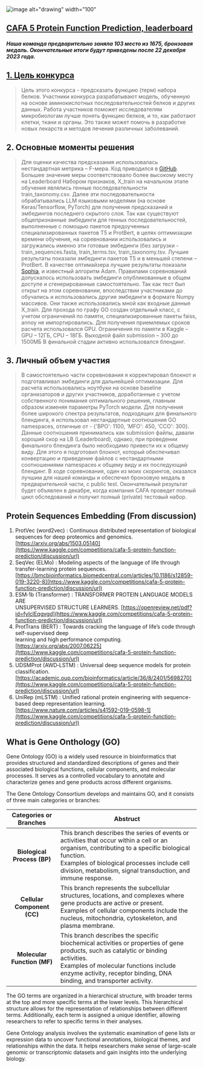 ![image alt="drawing" width="100"](https://github.com/EduardR7/Kaggle/assets/126398449/300f0d2a-861b-4602-908e-a9d63364da77)
## [CAFA 5 Protein Function Prediction, leaderboard](https://www.kaggle.com/competitions/cafa-5-protein-function-prediction/leaderboard)

##### Наша команда предварительно заняла 103 место из 1675, бронзовая медаль. Окончательные итоги будут приведены после 22 декабря 2023 года.

## [1. Цель конкурса](https://www.kaggle.com/competitions/cafa-5-protein-function-prediction/overview)
>  Цель этого конкурса - предсказать функцию (терм) набора белков. Участники конкурса разрабатывают модель, обученную на основе аминокислотных последовательностей белков и других данных. Работа участников поможет исследователям микробиологам лучше понять функцию белков, и то, как работают клетки, ткани и органы. Это также может помочь в разработке новых лекарств и методов лечения различных заболеваний.

##  2.	Основные моменты решения

>  Для оценки качества предсказания использовалась нестандартная метрика – F-мера. Код приводился в [GitHub](https://github.com/BioComputingUP/CAFA-evaluator). Большее значение меры соответствовало более высокому месту на Leaderboard
>  Набором признаков, X_train на начальном этапе обучения являлись генные последовательности train_taxonomy.csv. Далее эти последовательности обрабатывались LLM языковыми моделями (на основе Keras/Tensorflow, PyTorch) для получения предсказаний и эмбедингов последнего скрытого слоя. Так как существуют общепризнанные эмбединги для генных последовательностей, выполненные с помощью пакетов предоученных специализированных пакетов T5 и ProtBert, в целях оптимизации времени обучения, на соревновании использовались и загружались именно эти готовые эмбединги (без загрузки - train_sequences.fasta, train_terms.tsv, train_taxonomy.tsv. 
>  Лучшие результаты показали эмбединги пакетов T5 и в меньшей степени – ProtBert.
>  В качестве оптимайзера лучшие результаты показали [Sophia](https://github.com/kyegomez/Sophia), и известный алгоритм Adam.
>  Правилами соревнований допускалось использовать эмбединги опубликованные в общем доступе и сгенерированные самостоятельно. Так как тест был открыт на этом соревновании, впоследствии участниками до обучались и использовались другие эмбединги в формате Numpy массивов. Они также использовались мной как входные данные X_train.
>  Для прохода по графу GO создан отдельный класс, с учетом ограничений по памяти, специализированные пакеты faiss, annoy не импортировались.
>  Для получения приемлемых сроков расчета использовался GPU.
>  Ограничения по памяти в Kaggle – GPU – 12ГБ, CPU – 18ГБ.
>  Выходной файл submission – 300 до 1500МБ
>  В финальной стадии активно использовался блендинг.



##  3. Личный объем участия

>  В самостоятельно части соревнования я корректировал блокнот и подготавливал эмбединги для дальнейшей оптимизации. Для расчета использовались ноутбуки на основе baseline организаторов и других участников, доработанные с учетом собственного понимания оптимального решения, главным образом изменяя параметры PyTorch модели.
>  Для получения более широкого спектра результатов, подходящих для финального блендинга, я использовал нестандартные соотношения GO namespaces, отличные от - {'BPO': 1100, 'MFO': 450, 'CCO': 300}.
>  Данные соотношения принимались как submission файлы, давали хороший скор на LB (Leaderboard), однако, при проведении финального блендинга было необходимо привести их к общему виду.
>  Для этого я подготовил блокнот, который обеспечивал конвертацию и приведение файлов с нестандартными соотношениями namespaces к общему виду и их последующий блендинг.
>  В ходе соревнования, один из моих скорингов, оказался лучшим для нашей команды и обеспечил бронзовую медаль в предварительной части, с public test.
Окончательный результат будет объявлен в декабре, когда компания CAFA проведет полный цикл обследований и получит полный (private) тестовый набор.


## Protein Sequences Embedding (From discussion)

1.  ProtVec (word2vec) : Continuous distributed representation of biological sequences for deep proteomics and genomics. [https://arxiv.org/abs/1503.05140](https://www.kaggle.com/competitions/cafa-5-protein-function-prediction/discussion/url)
2.  SeqVec (ELMo) : Modeling aspects of the language of life through transfer-learning protein sequences. [https://bmcbioinformatics.biomedcentral.com/articles/10.1186/s12859-019-3220-8](https://www.kaggle.com/competitions/cafa-5-protein-function-prediction/discussion/url)
3.  ESM‐1b (Transformer) : TRANSFORMER PROTEIN LANGUAGE MODELS ARE  
    UNSUPERVISED STRUCTURE LEARNERS. [https://openreview.net/pdf?id=fylclEqgvgd](https://www.kaggle.com/competitions/cafa-5-protein-function-prediction/discussion/url)
4.  ProtTrans (BERT) : Towards cracking the language of life’s code through self-supervised deep  
    learning and high performance computing. [https://arxiv.org/abs/2007.06225](https://www.kaggle.com/competitions/cafa-5-protein-function-prediction/discussion/url)
5.  UDSMProt (AWD‐LSTM) : Universal deep sequence models for protein classification. [https://academic.oup.com/bioinformatics/article/36/8/2401/5698270](https://www.kaggle.com/competitions/cafa-5-protein-function-prediction/discussion/url)
6.  UniRep (mLSTM) : Unified rational protein engineering with sequence-based deep representation learning. [https://www.nature.com/articles/s41592-019-0598-1](https://www.kaggle.com/competitions/cafa-5-protein-function-prediction/discussion/url)


## What is Gene Onthology (GO)

Gene Ontology (GO) is a widely used resource in bioinformatics that provides structured and standardized descriptions of genes and their associated biological functions, cellular components, and molecular processes. It serves as a controlled vocabulary to annotate and characterize genes and gene products across different organisms.

The Gene Ontology Consortium develops and maintains GO, and it consists of three main categories or branches:

| Categories or Branches | Abstruct |
|:---:|---|
|**Biological Process (BP)**|This branch describes the series of events or activities that occur within a cell or an organism, contributing to a specific biological function. <br>Examples of biological processes include cell division, metabolism, signal transduction, and immune response.|
|**Cellular Component (CC)**|This branch represents the subcellular structures, locations, and complexes where gene products are active or present.<br> Examples of cellular components include the nucleus, mitochondria, cytoskeleton, and plasma membrane.|
|**Molecular Function (MF)**|This branch describes the specific biochemical activities or properties of gene products, such as catalytic or binding activities.<br> Examples of molecular functions include enzyme activity, receptor binding, DNA binding, and transporter activity.|

The GO terms are organized in a hierarchical structure, with broader terms at the top and more specific terms at the lower levels. This hierarchical structure allows for the representation of relationships between different terms. Additionally, each term is assigned a unique identifier, allowing researchers to refer to specific terms in their analyses.

Gene Ontology analysis involves the systematic examination of gene lists or expression data to uncover functional annotations, biological themes, and relationships within the data. It helps researchers make sense of large-scale genomic or transcriptomic datasets and gain insights into the underlying biology.

